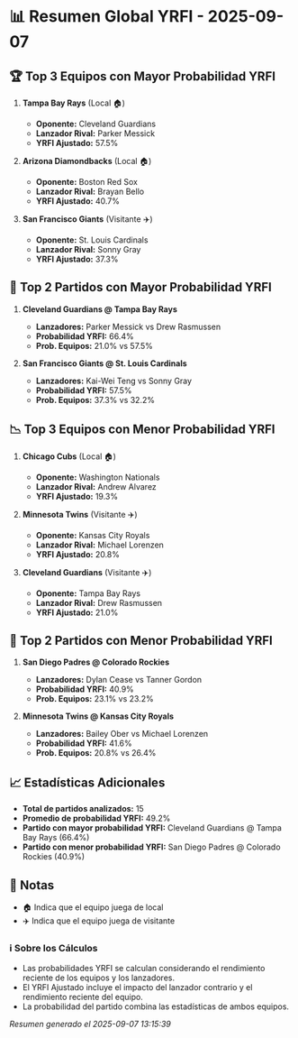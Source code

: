 # 📊 Resumen Global YRFI - 2025-09-07

## 🏆 Top 3 Equipos con Mayor Probabilidad YRFI

1. **Tampa Bay Rays** (Local 🏠)
   - **Oponente:** Cleveland Guardians
   - **Lanzador Rival:** Parker Messick
   - **YRFI Ajustado:** 57.5%

2. **Arizona Diamondbacks** (Local 🏠)
   - **Oponente:** Boston Red Sox
   - **Lanzador Rival:** Brayan Bello
   - **YRFI Ajustado:** 40.7%

3. **San Francisco Giants** (Visitante ✈️)
   - **Oponente:** St. Louis Cardinals
   - **Lanzador Rival:** Sonny Gray
   - **YRFI Ajustado:** 37.3%

## 🎯 Top 2 Partidos con Mayor Probabilidad YRFI

1. **Cleveland Guardians @ Tampa Bay Rays**
   - **Lanzadores:** Parker Messick vs Drew Rasmussen
   - **Probabilidad YRFI:** 66.4%
   - **Prob. Equipos:** 21.0% vs 57.5%

2. **San Francisco Giants @ St. Louis Cardinals**
   - **Lanzadores:** Kai-Wei Teng vs Sonny Gray
   - **Probabilidad YRFI:** 57.5%
   - **Prob. Equipos:** 37.3% vs 32.2%

## 📉 Top 3 Equipos con Menor Probabilidad YRFI

1. **Chicago Cubs** (Local 🏠)
   - **Oponente:** Washington Nationals
   - **Lanzador Rival:** Andrew Alvarez
   - **YRFI Ajustado:** 19.3%

2. **Minnesota Twins** (Visitante ✈️)
   - **Oponente:** Kansas City Royals
   - **Lanzador Rival:** Michael Lorenzen
   - **YRFI Ajustado:** 20.8%

3. **Cleveland Guardians** (Visitante ✈️)
   - **Oponente:** Tampa Bay Rays
   - **Lanzador Rival:** Drew Rasmussen
   - **YRFI Ajustado:** 21.0%

## 🛑 Top 2 Partidos con Menor Probabilidad YRFI

1. **San Diego Padres @ Colorado Rockies**
   - **Lanzadores:** Dylan Cease vs Tanner Gordon
   - **Probabilidad YRFI:** 40.9%
   - **Prob. Equipos:** 23.1% vs 23.2%

2. **Minnesota Twins @ Kansas City Royals**
   - **Lanzadores:** Bailey Ober vs Michael Lorenzen
   - **Probabilidad YRFI:** 41.6%
   - **Prob. Equipos:** 20.8% vs 26.4%

## 📈 Estadísticas Adicionales

- **Total de partidos analizados:** 15
- **Promedio de probabilidad YRFI:** 49.2%
- **Partido con mayor probabilidad YRFI:** Cleveland Guardians @ Tampa Bay Rays (66.4%)
- **Partido con menor probabilidad YRFI:** San Diego Padres @ Colorado Rockies (40.9%)

## 📝 Notas

- 🏠 Indica que el equipo juega de local
- ✈️ Indica que el equipo juega de visitante

### ℹ️ Sobre los Cálculos
- Las probabilidades YRFI se calculan considerando el rendimiento reciente de los equipos y los lanzadores.
- El YRFI Ajustado incluye el impacto del lanzador contrario y el rendimiento reciente del equipo.
- La probabilidad del partido combina las estadísticas de ambos equipos.

*Resumen generado el 2025-09-07 13:15:39*